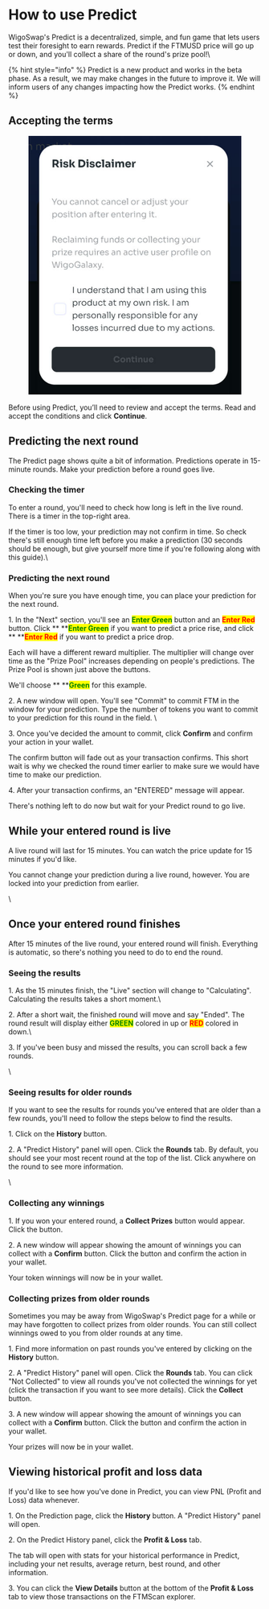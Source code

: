 # How to use Predict

WigoSwap's Predict is a decentralized, simple, and fun game that lets users test their foresight to earn rewards. Predict if the FTMUSD price will go up or down, and you'll collect a share of the round's prize pool!\


{% hint style="info" %}
Predict is a new product and works in the beta phase. As a result, we may make changes in the future to improve it. We will inform users of any changes impacting how the Predict works.
{% endhint %}

## Accepting the terms

<figure><img src="../../.gitbook/assets/Disc.jpg" alt=""><figcaption></figcaption></figure>

Before using Predict, you’ll need to review and accept the terms. Read and accept the conditions and click **Continue**.



## Predicting the next round

The Predict page shows quite a bit of information. Predictions operate in 15-minute rounds. Make your prediction before a round goes live.



### Checking the timer

To enter a round, you'll need to check how long is left in the live round. There is a timer in the top-right area.

If the timer is too low, your prediction may not confirm in time. So check there's still enough time left before you make a prediction (30 seconds should be enough, but give yourself more time if you're following along with this guide).\


### Predicting the next round

When you're sure you have enough time, you can place your prediction for the next round.

1\. In the "Next" section, you'll see an <mark style="color:green;">**Enter Green**</mark> button and an <mark style="color:red;">**Enter Red**</mark> button. Click ** **<mark style="color:green;">**Enter Green**</mark> if you want to predict a price rise, and click ** **<mark style="color:red;">**Enter Red**</mark> if you want to predict a price drop.

Each will have a different reward multiplier. The multiplier will change over time as the "Prize Pool" increases depending on people's predictions. The Prize Pool is shown just above the buttons.

We'll choose ** **<mark style="color:green;">**Green**</mark> for this example.



2\. A new window will open. You'll see "Commit" to commit FTM in the window for your prediction. Type the number of tokens you want to commit to your prediction for this round in the field. \


3\. Once you've decided the amount to commit, click **Confirm** and confirm your action in your wallet.

The confirm button will fade out as your transaction confirms. This short wait is why we checked the round timer earlier to make sure we would have time to make our prediction.



4\. After your transaction confirms, an "ENTERED" message will appear.

There's nothing left to do now but wait for your Predict round to go live.





## While your entered round is live

A live round will last for 15 minutes. You can watch the price update for 15 minutes if you'd like.&#x20;

You cannot change your prediction during a live round, however. You are locked into your prediction from earlier.

\


## Once your entered round finishes

After 15 minutes of the live round, your entered round will finish. Everything is automatic, so there's nothing you need to do to end the round.

###

### Seeing the results

1\. As the 15 minutes finish, the "Live" section will change to "Calculating". Calculating the results takes a short moment.\


2\. After a short wait, the finished round will move and say "Ended". The round result will display either <mark style="color:green;">**GREEN**</mark> colored in up or <mark style="color:red;">**RED**</mark> colored in down.\


3\. If you've been busy and missed the results, you can scroll back a few rounds.

\


### Seeing results for older rounds

If you want to see the results for rounds you've entered that are older than a few rounds, you'll need to follow the steps below to find the results.

1\. Click on the **History** button.

2\. A "Predict History" panel will open. Click the **Rounds** tab. By default, you should see your most recent round at the top of the list. Click anywhere on the round to see more information.

\


### Collecting any winnings

1\. If you won your entered round, a **Collect Prizes** button would appear. Click the button.



2\. A new window will appear showing the amount of winnings you can collect with a **Confirm** button. Click the button and confirm the action in your wallet.

Your token winnings will now be in your wallet.

###

### Collecting prizes from older rounds

Sometimes you may be away from WigoSwap's Predict page for a while or may have forgotten to collect prizes from older rounds. You can still collect winnings owed to you from older rounds at any time.



1\. Find more information on past rounds you've entered by clicking on the **History** button.



2\. A "Predict History" panel will open. Click the **Rounds** tab. You can click "Not Collected" to view all rounds you've not collected the winnings for yet (click the transaction if you want to see more details). Click the **Collect** button.



3\. A new window will appear showing the amount of winnings you can collect with a **Confirm** button. Click the button and confirm the action in your wallet.

Your prizes will now be in your wallet.

## Viewing historical profit and loss data

If you'd like to see how you've done in Predict, you can view PNL (Profit and Loss) data whenever.



1\. On the Prediction page, click the **History** button. A "Predict History" panel will open.



2\. On the Predict History panel, click the **Profit & Loss** tab.

The tab will open with stats for your historical performance in Predict, including your net results, average return, best round, and other information.



3\. You can click the **View Details** button at the bottom of the **Profit & Loss** tab to view those transactions on the FTMScan explorer.

